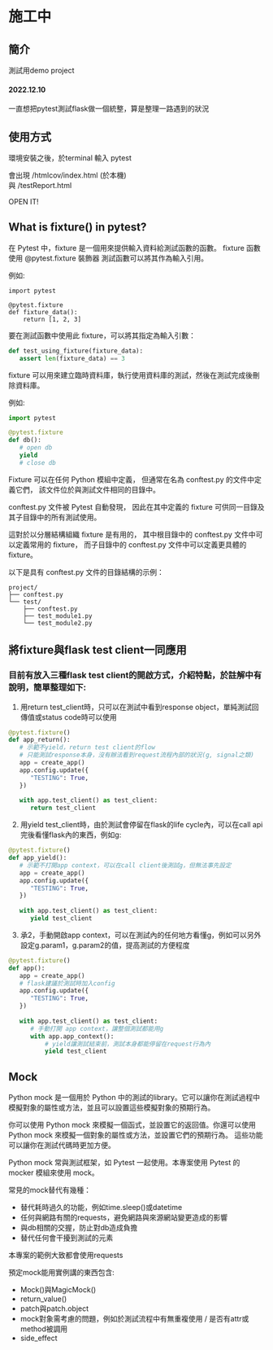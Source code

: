 # 施工中

## 簡介

測試用demo project

#### 2022.12.10

一直想把pytest測試flask做一個統整，算是整理一路遇到的狀況

## 使用方式

環境安裝之後，於terminal 輸入 pytest

會出現 /htmlcov/index.html (於本機)  
與 /testReport.html

OPEN IT!

## What is fixture() in pytest?

在 Pytest 中，fixture 是一個用來提供輸入資料給測試函數的函數。 
fixture 函數使用 @pytest.fixture 裝飾器
測試函數可以將其作為輸入引用。

例如:
```python3
import pytest

@pytest.fixture
def fixture_data():
    return [1, 2, 3]
```

要在測試函數中使用此 fixture，可以將其指定為輸入引數：
```python
def test_using_fixture(fixture_data):
   assert len(fixture_data) == 3
```

fixture 可以用來建立臨時資料庫，執行使用資料庫的測試，然後在測試完成後刪除資料庫。

例如:
```python
import pytest

@pytest.fixture
def db():
   # open db
   yield
   # close db
```

Fixture 可以在任何 Python 模組中定義，
但通常在名為 conftest.py 的文件中定義它們，
該文件位於與測試文件相同的目錄中。 

conftest.py 文件被 Pytest 自動發現，
因此在其中定義的 fixture 可供同一目錄及其子目錄中的所有測試使用。

這對於以分層結構組織 fixture 是有用的，
其中根目錄中的 conftest.py 文件中可以定義常用的 fixture，
而子目錄中的 conftest.py 文件中可以定義更具體的 fixture。

以下是具有 conftest.py 文件的目錄結構的示例：

    project/
    ├── conftest.py
    └── test/
        ├── conftest.py
        ├── test_module1.py
        └── test_module2.py


## 將fixture與flask test client一同應用

### 目前有放入三種flask test client的開啟方式，介紹特點，於註解中有說明，簡單整理如下:

1. 用return test_client時，只可以在測試中看到response object，單純測試回傳值或status code時可以使用

```python
@pytest.fixture()
def app_return():
   # 示範不yield，return test client的flow
   # 只能測試response本身，沒有辦法看到request流程內部的狀況(g, signal之類)
   app = create_app()
   app.config.update({
      "TESTING": True,
   })
   
   with app.test_client() as test_client:
      return test_client
 ```

2. 用yield test_client時，由於測試會停留在flask的life cycle內，可以在call api完後看懂flask內的東西，例如g:

```python
@pytest.fixture()
def app_yield():
   # 示範不打開app context，可以在call client後測試g，但無法事先設定
   app = create_app()
   app.config.update({
      "TESTING": True,
   })
   
   with app.test_client() as test_client:
      yield test_client
```
3. 承2，手動開啟app context，可以在測試內的任何地方看懂g，例如可以另外設定g.param1，g.param2的值，提高測試的方便程度

```python
@pytest.fixture()
def app():
   app = create_app()
   # flask建議於測試時加入config
   app.config.update({
      "TESTING": True,
   })
   
   with app.test_client() as test_client:
      # 手動打開 app context，讓整個測試都能用g
      with app.app_context():
          # yield讓測試結束前，測試本身都能停留在request行為內
          yield test_client
```
   
## Mock

Python mock 是一個用於 Python 中的測試的library。它可以讓你在測試過程中模擬對象的屬性或方法，並且可以設置這些模擬對象的預期行為。

你可以使用 Python mock 來模擬一個函式，並設置它的返回值。你還可以使用 Python mock 來模擬一個對象的屬性或方法，並設置它們的預期行為。
這些功能可以讓你在測試代碼時更加方便。

Python mock 常與測試框架，如 Pytest 一起使用。本專案使用 Pytest 的 mocker 模組來使用 mock。

常見的mock替代有幾種：

- 替代耗時過久的功能，例如time.sleep()或datetime
- 任何與網路有關的requests，避免網路與來源網站變更造成的影響
- 與db相關的交握，防止對db造成負擔
- 替代任何會干擾到測試的元素

本專案的範例大致都會使用requests

預定mock能用實例講的東西包含:

- Mock()與MagicMock()
- return_value()
- patch與patch.object
- mock對象需考慮的問題，例如於測試流程中有無重複使用 / 是否有attr或method被調用
- side_effect